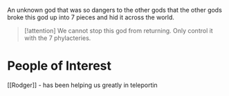 An unknown god that was so dangers to the other gods that the other gods broke this god up into 7 pieces and hid it across the world.

> [!attention] We cannot stop this god from returning. Only control it with the 7 phylacteries.

# People of Interest

[[Rodger]] - has been helping us greatly in teleportin
